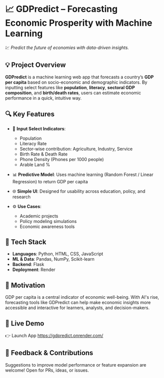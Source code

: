 # 📈 GDPredict – Forecasting Economic Prosperity with Machine Learning

💹 *Predict the future of economies with data-driven insights.*

## 💡 Project Overview

**GDPredict** is a machine learning web app that forecasts a country’s **GDP per capita** based on socio-economic and demographic indicators. By inputting select features like **population**, **literacy**, **sectoral GDP composition**, and **birth/death rates**, users can estimate economic performance in a quick, intuitive way.

## 🔍 Key Features

* 🔢 **Input Select Indicators**:

  * Population
  * Literacy Rate
  * Sector-wise contribution: Agriculture, Industry, Service
  * Birth Rate & Death Rate
  * Phone Density (Phones per 1000 people)
  * Arable Land %
* 📊 **Predictive Model**: Uses machine learning (Random Forest / Linear Regression) to return GDP per capita
* 🌐 **Simple UI**: Designed for usability across education, policy, and research
* ⚙️ **Use Cases**:

  * Academic projects
  * Policy modeling simulations
  * Economic awareness tools

## 🧪 Tech Stack

* **Languages**: Python, HTML, CSS, JavaScript
* **ML & Data**: Pandas, NumPy, Scikit-learn
* **Backend**: Flask
* **Deployment**: Render

## 🎯 Motivation

GDP per capita is a central indicator of economic well-being. With AI's rise, forecasting tools like GDPredict can help make economic insights more accessible and interactive for learners, analysts, and decision-makers.

## 🔗 Live Demo

👉 Launch App https://gdpredict.onrender.com/

## 🙌 Feedback & Contributions

Suggestions to improve model performance or feature expansion are welcome! Open for PRs, ideas, or issues.
